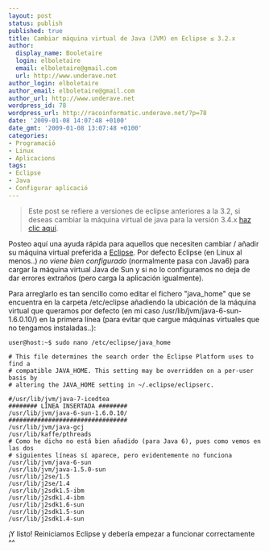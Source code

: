 ```yaml
---
layout: post
status: publish
published: true
title: Cambiar máquina virtual de Java (JVM) en Eclipse ≤ 3.2.x
author:
  display_name: Booletaire
  login: elboletaire
  email: elboletaire@gmail.com
  url: http://www.underave.net
author_login: elboletaire
author_email: elboletaire@gmail.com
author_url: http://www.underave.net
wordpress_id: 78
wordpress_url: http://racoinformatic.underave.net/?p=78
date: '2009-01-08 14:07:48 +0100'
date_gmt: '2009-01-08 13:07:48 +0100'
categories:
- Programació
- Linux
- Aplicacions
tags:
- Eclipse
- Java
- Configurar aplicació
---
```


> Este post se refiere a versiones de eclipse anteriores a la 3.2, si deseas
cambiar la máquina virtual de java para la versión 3.4.x
<a title="Cambiar máquina virtual de Java (JVM) en Eclipse 3.4.x" href="http://racotecnic.com/2009/05/cambiar-maquina-virtual-de-java-jvm-en-eclipse-34x/" target="_self">haz clic aquí</a>.

Posteo aquí una ayuda rápida para aquellos que necesiten cambiar / añadir su máquina virtual preferida a <a title="Eclipse" href="http://www.eclipse.org/" target="_blank">Eclipse</a>. Por defecto Eclipse (en Linux al menos..) <em>no viene bien configurado</em> (normalmente pasa con Java6) para cargar la máquina virtual Java de Sun y si no lo configuramos no deja de dar errores extraños (pero carga la aplicación igualmente).

Para arreglarlo es tan sencillo como editar el fichero "java_home" que se encuentra en la carpeta /etc/eclipse añadiendo la ubicación de la máquina virtual que queramos  por defecto (en mi caso /usr/lib/jvm/java-6-sun-1.6.0.10/) en la primera línea (para evitar que cargue máquinas virtuales que no tengamos instaladas..):

    user@host:~$ sudo nano /etc/eclipse/java_home

    # This file determines the search order the Eclipse Platform uses to find a
    # compatible JAVA_HOME. This setting may be overridden on a per-user basis by
    # altering the JAVA_HOME setting in ~/.eclipse/eclipserc.

    #/usr/lib/jvm/java-7-icedtea
    ######## LÍNEA INSERTADA ########
    /usr/lib/jvm/java-6-sun-1.6.0.10/
    #################################
    /usr/lib/jvm/java-gcj
    /usr/lib/kaffe/pthreads
    # Como he dicho no está bien añadido (para Java 6), pues como vemos en las dos
    # siguientes líneas sí aparece, pero evidentemente no funciona
    /usr/lib/jvm/java-6-sun
    /usr/lib/jvm/java-1.5.0-sun
    /usr/lib/j2se/1.5
    /usr/lib/j2se/1.4
    /usr/lib/j2sdk1.5-ibm
    /usr/lib/j2sdk1.4-ibm
    /usr/lib/j2sdk1.6-sun
    /usr/lib/j2sdk1.5-sun
    /usr/lib/j2sdk1.4-sun

¡Y listo! Reiniciamos Eclipse y debería empezar a funcionar correctamente ^^
